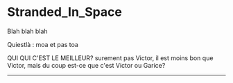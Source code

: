 # Stranded_In_Space

Blah blah blah

Quiestlà :
moa
et pas toa

QUI QUI C'EST LE MEILLEUR? surement pas Victor, il est moins bon que Victor, mais du coup est-ce que c'est Victor ou Garice?

---------------